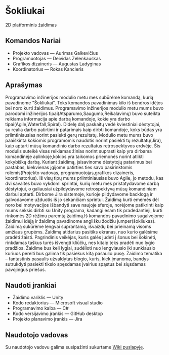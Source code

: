 # Šokliukai
2D platforminis žaidimas
## Komandos Nariai
* Projekto vadovas — Aurimas Galkevičius
* Programuotojas — Deividas Zelenkauskas
* Grafikos dizaineris — Augustas Ladyginas
* Koordinatorius — Rokas Kancleris
## Aprašymas
Programavimo inžinerijos modulio metu mes subūrėme komandą, kurią pavadinome "Šokliukai". Toks komandos pavadinimas kilo iš bendros idėjos bei noro kurti žaidimus. Programavimo inžinerijos modulio metu mums buvo parodomi inžinerijos tipai(Atsparumo,Saugumo,Reikalavimų) buvo suteikta reikiama informacija apie darbą komandoje, kokie yra darbo tipai(Agile,Waterfall,Spiral). Didelę dalį paskaitų vedė kviestiniai dėstytojai, su realia darbo patirtimi ir patarimais kaip dirbti komandoje, koks būdas yra priimtiniausias norint pasiekti gerų rezultatų.
Modulio metu mums buvo paaiškinta kokiomis programomis naudotis norint pasiekti tų rezultatų(Jira), kaip aptarti mūsų komandinio darbo rezultatus retrospektyvos erdvėje. Šis modulis suteikė visas reikiamas žinias norint suprasti kaip yra dirbama komandinėje aplinkoje,kokios yra taikomos priemonės norint atlikti kokybišką darbą. Kuriant žaidimą, įsisavinome dėstytojų patarimus bei pastabas, kiekvienas įgijome patirties ties savo pasirinktomis rolėmis(Projekto vadovas, programuotojas,grafikos dizaineris, koordinatorius).
Iš visų tipų mums priimtiniausias buvo Agile, jo metodu, kas dvi savaites buvo vykdomi sprintai, kurių metu mes pristatydavome darbą dėstytojui, o galiausiai užpildydavome retrospektyvą mūsų komandiniam darbui aptarti. Dirbome Jira sistemoje, kurioje pildydavome backlogą ir galvodavome užduotis iš jo sekančiam sprintui.
Žaidimą kurti emėmės dėl noro bei motyvacijos išbandyti save naujoje sferoje, norėjome patikrinti kaip mums seksis dirbti su Unity programa, kadangi esam tik pradedantieji, kurti rinkomės 2D rėžimu paremtą žaidimą.Iš komandos pavadinimo sugalvojome žaidimui idėją ir žaidimą pavadinome anglišku žodžiu jumper(šokliukas).
Žaidimą sukūrėme lengvai suprantamą, išvaizdų bei prieinamą visoms amžiaus grupėms. Žaidimą atidarius pasitiks ekranas, nuo kurio galėsime pradėti žaisti. Pagrindinis veikėjas, kuris galės judėti į šonus bei šokinėti, rinkdamas taškus turės išvengti kliūčių, nes kitaip teks pradėti nuo lygio pradžios. Žaidime bus keli lygiai, sudėlioti nuo lengviausio iki sunkiausio kuriuos pereiti bus galima tik pasiekus kitą pasaulio pusę. Žaidimo tematika – fantastinis pasaulis užvaldytas blogio, kuris, kiek įmanoma, bandys sutrukdyti pasiekti tikslo spęsdamas įvairius spąstus bei siųsdamas pavojingus priešus.
## Naudoti įrankiai
* Žaidimo variklis — Unity
* Kodo redaktorius — Microsoft visual studio
* Programavimo kalba — C#
* Kodo versijavimo įrankis — GitHub desktop
* Projekto planavimo įrankis — Jira
## Naudotojo vadovas
Su naudotojo vadovu galima susipažinti sukurtame [Wiki puslapyje](https://github.com/aurimassG/Sokliukai/wiki).
